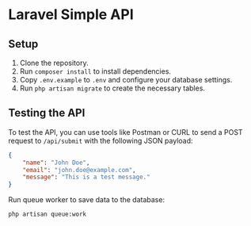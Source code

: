 # Laravel Simple API

## Setup

1. Clone the repository.
2. Run `composer install` to install dependencies.
3. Copy `.env.example` to `.env` and configure your database settings.
4. Run `php artisan migrate` to create the necessary tables.

## Testing the API

To test the API, you can use tools like Postman or CURL to send a POST request to `/api/submit` with the following JSON payload:

```json
{
    "name": "John Doe",
    "email": "john.doe@example.com",
    "message": "This is a test message."
}
```
Run queue worker to save data to the database:

`php artisan queue:work`
